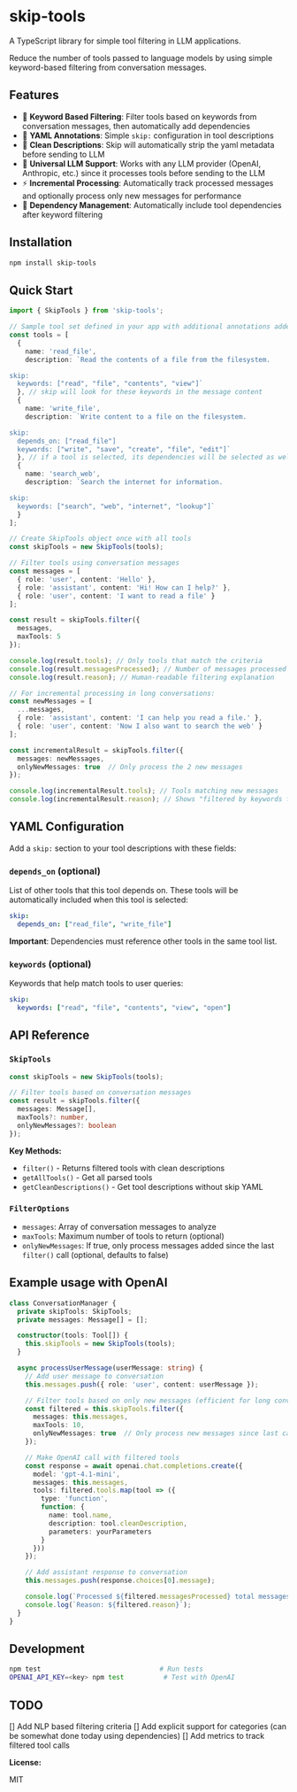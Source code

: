 # skip-tools

A TypeScript library for simple tool filtering in LLM applications.

Reduce the number of tools passed to language models by using simple keyword-based filtering from conversation messages.

## Features

- 🎯 **Keyword Based Filtering**: Filter tools based on keywords from conversation messages, then automatically add dependencies
- 📝 **YAML Annotations**: Simple `skip:` configuration in tool descriptions
- 🧹 **Clean Descriptions**: Skip will automatically strip the yaml metadata before sending to LLM
- 🤖 **Universal LLM Support**: Works with any LLM provider (OpenAI, Anthropic, etc.) since it processes tools before sending to the LLM
- ⚡ **Incremental Processing**: Automatically track processed messages and optionally process only new messages for performance
- 🔗 **Dependency Management**: Automatically include tool dependencies after keyword filtering

## Installation

```bash
npm install skip-tools
```

## Quick Start

```typescript
import { SkipTools } from 'skip-tools';

// Sample tool set defined in your app with additional annotations added
const tools = [
  {
    name: 'read_file',
    description: `Read the contents of a file from the filesystem.

skip:
  keywords: ["read", "file", "contents", "view"]`
  }, // skip will look for these keywords in the message content
  {
    name: 'write_file',
    description: `Write content to a file on the filesystem.

skip:
  depends_on: ["read_file"]
  keywords: ["write", "save", "create", "file", "edit"]`
  }, // if a tool is selected, its dependencies will be selected as well
  {
    name: 'search_web',
    description: `Search the internet for information.

skip:
  keywords: ["search", "web", "internet", "lookup"]`
  }
];

// Create SkipTools object once with all tools
const skipTools = new SkipTools(tools);

// Filter tools using conversation messages
const messages = [
  { role: 'user', content: 'Hello' },
  { role: 'assistant', content: 'Hi! How can I help?' },
  { role: 'user', content: 'I want to read a file' }
];

const result = skipTools.filter({
  messages,
  maxTools: 5
});

console.log(result.tools); // Only tools that match the criteria
console.log(result.messagesProcessed); // Number of messages processed
console.log(result.reason); // Human-readable filtering explanation

// For incremental processing in long conversations:
const newMessages = [
  ...messages,
  { role: 'assistant', content: 'I can help you read a file.' },
  { role: 'user', content: 'Now I also want to search the web' }
];

const incrementalResult = skipTools.filter({
  messages: newMessages,
  onlyNewMessages: true  // Only process the 2 new messages
});

console.log(incrementalResult.tools); // Tools matching new messages
console.log(incrementalResult.reason); // Shows "filtered by keywords from 2 new messages"
```

## YAML Configuration

Add a `skip:` section to your tool descriptions with these fields:

### `depends_on` (optional)
List of other tools that this tool depends on. These tools will be automatically included when this tool is selected:

```yaml
skip:
  depends_on: ["read_file", "write_file"]
```

**Important**: Dependencies must reference other tools in the same tool list.

### `keywords` (optional)
Keywords that help match tools to user queries:

```yaml
skip:
  keywords: ["read", "file", "contents", "view", "open"]
```

## API Reference

### `SkipTools`

```typescript
const skipTools = new SkipTools(tools);

// Filter tools based on conversation messages
const result = skipTools.filter({
  messages: Message[],
  maxTools?: number,
  onlyNewMessages?: boolean
});
```

**Key Methods:**
- `filter()` - Returns filtered tools with clean descriptions
- `getAllTools()` - Get all parsed tools
- `getCleanDescriptions()` - Get tool descriptions without skip YAML

### `FilterOptions`

- `messages`: Array of conversation messages to analyze
- `maxTools`: Maximum number of tools to return (optional)
- `onlyNewMessages`: If true, only process messages added since the last `filter()` call (optional, defaults to false)

## Example usage with OpenAI

```typescript
class ConversationManager {
  private skipTools: SkipTools;
  private messages: Message[] = [];

  constructor(tools: Tool[]) {
    this.skipTools = new SkipTools(tools);
  }

  async processUserMessage(userMessage: string) {
    // Add user message to conversation
    this.messages.push({ role: 'user', content: userMessage });

    // Filter tools based on only new messages (efficient for long conversations)
    const filtered = this.skipTools.filter({
      messages: this.messages,
      maxTools: 10,
      onlyNewMessages: true  // Only process new messages since last call
    });

    // Make OpenAI call with filtered tools
    const response = await openai.chat.completions.create({
      model: 'gpt-4.1-mini',
      messages: this.messages,
      tools: filtered.tools.map(tool => ({
        type: 'function',
        function: {
          name: tool.name,
          description: tool.cleanDescription,
          parameters: yourParameters
        }
      }))
    });

    // Add assistant response to conversation
    this.messages.push(response.choices[0].message);

    console.log(`Processed ${filtered.messagesProcessed} total messages`);
    console.log(`Reason: ${filtered.reason}`);
  }
}
```

## Development

```bash
npm test                              # Run tests
OPENAI_API_KEY=<key> npm test          # Test with OpenAI
```

## TODO

[] Add NLP based filtering criteria
[] Add explicit support for categories (can be somewhat done today using dependencies)
[] Add metrics to track filtered tool calls


**License:**

MIT